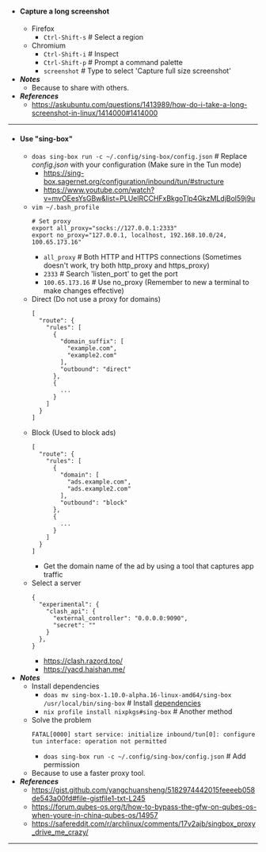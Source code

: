 - #### Capture a long screenshot
    - Firefox
        - `Ctrl-Shift-s` # Select a region
    - Chromium
        - `Ctrl-Shift-i` # Inspect
        - `Ctrl-Shift-p` # Prompt a command palette
        - `screenshot` # Type to select 'Capture full size screenshot'
- ***Notes***
    - Because to share with others.
- ***References***
    - https://askubuntu.com/questions/1413989/how-do-i-take-a-long-screenshot-in-linux/1414000#1414000
- ---
- #### Use "sing-box"
    - `doas sing-box run -c ~/.config/sing-box/config.json` # Replace *config.json* with your configuration (Make sure in the Tun mode)
        - https://sing-box.sagernet.org/configuration/inbound/tun/#structure
        - https://www.youtube.com/watch?v=mvOEesYsGBw&list=PLUelRCCHFxBkgoTlp4GkzMLdjBol59j9u
    - `vim ~/.bash_profile`
      ```
      # Set proxy
      export all_proxy="socks://127.0.0.1:2333"
      export no_proxy="127.0.0.1, localhost, 192.168.10.0/24, 100.65.173.16"
      ```
        - `all_proxy` # Both HTTP and HTTPS connections (Sometimes doesn't work, try both http_proxy and https_proxy)
        - `2333` # Search 'listen_port' to get the port
        - `100.65.173.16` # Use no_proxy (Remember to new a terminal to make changes effective)
    - Direct (Do not use a proxy for domains)
      ```
      [
        "route": {
          "rules": [
            {
              "domain_suffix": [
                "example.com",
                "example2.com"
              ],
              "outbound": "direct"
            },
            {
              ...
            }
          ]
        }
      ]
      ```
    - Block (Used to block ads)
      ```
      [
        "route": {
          "rules": [
            {
              "domain": [
                "ads.example.com",
                "ads.example2.com"
              ],
              "outbound": "block"
            },
            {
              ...
            }
          ]
        }
      ]
      ```
        - Get the domain name of the ad by using a tool that captures app traffic
    - Select a server
      ```
      {
        "experimental": {
          "clash_api": {
            "external_controller": "0.0.0.0:9090",
            "secret": ""
          }
        },
      }
      ```
    	- https://clash.razord.top/
        - https://yacd.haishan.me/
- ***Notes***
    - Install dependencies
        - `doas mv sing-box-1.10.0-alpha.16-linux-amd64/sing-box /usr/local/bin/sing-box` # Install [dependencies](https://github.com/SagerNet/sing-box/releases/)
        - `nix profile install nixpkgs#sing-box` # Another method
    - Solve the problem
      ```
      FATAL[0000] start service: initialize inbound/tun[0]: configure tun interface: operation not permitted
      ```
        - `doas sing-box run -c ~/.config/sing-box/config.json` # Add permission
    - Because to use a faster proxy tool.
- ***References***
    - https://gist.github.com/yangchuansheng/5182974442015feeeeb058de543a00fd#file-gistfile1-txt-L245
    - https://forum.qubes-os.org/t/how-to-bypass-the-gfw-on-qubes-os-when-youre-in-china-qubes-os/14957
    - https://safereddit.com/r/archlinux/comments/17v2ajb/singbox_proxy_drive_me_crazy/
- ---
